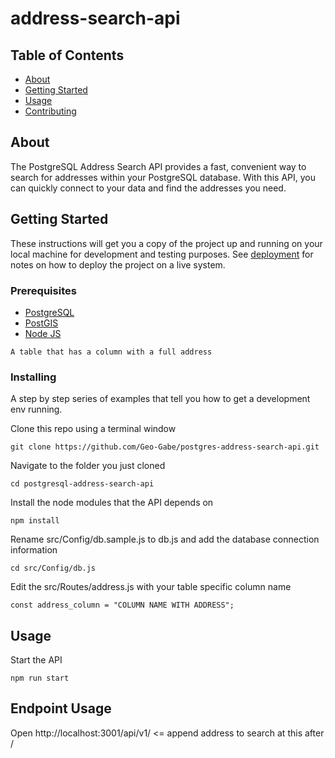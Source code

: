 # address-search-api

## Table of Contents

- [About](#about)
- [Getting Started](#getting_started)
- [Usage](#usage)
- [Contributing](../CONTRIBUTING.md)

## About <a name = "about"></a>

The PostgreSQL Address Search API provides a fast, convenient way to search for addresses within your PostgreSQL database. With this API, you can quickly connect to your data and find the addresses you need.

## Getting Started <a name = "getting_started"></a>

These instructions will get you a copy of the project up and running on your local machine for development and testing purposes. See [deployment](#deployment) for notes on how to deploy the project on a live system.

### Prerequisites

- [PostgreSQL](https://postgresql.org)
- [PostGIS](https://postgis.net)
- [Node JS](https://nodejs.org/)

```
A table that has a column with a full address
```

### Installing

A step by step series of examples that tell you how to get a development env running.

Clone this repo using a terminal window

```
git clone https://github.com/Geo-Gabe/postgres-address-search-api.git
```

Navigate to the folder you just cloned

```
cd postgresql-address-search-api
```

Install the node modules that the API depends on

```
npm install
```

Rename src/Config/db.sample.js to db.js and add the database connection information

```
cd src/Config/db.js
```

Edit the src/Routes/address.js with your table specific column name

```
const address_column = "COLUMN NAME WITH ADDRESS";
```

## Usage <a name = "deployment"></a>

Start the API

```
npm run start
```

## Endpoint Usage <a name = "usage"></a>

Open http://localhost:3001/api/v1/ <= append address to search at this after /
